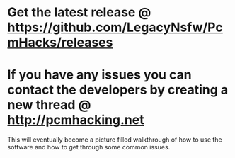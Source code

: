 # Get the latest release @ https://github.com/LegacyNsfw/PcmHacks/releases
# If you have any issues you can contact the developers by creating a new thread @ http://pcmhacking.net
This will eventually become a picture filled walkthrough of how to use the software and how to get through some common issues.
